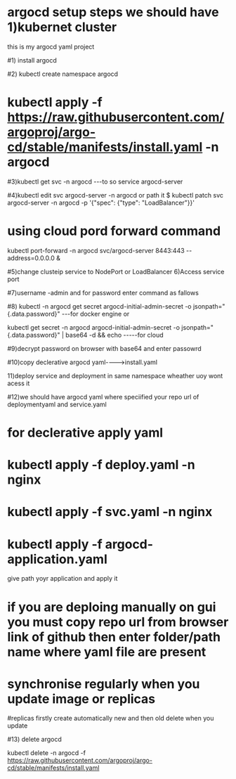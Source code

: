 # argocd setup steps we should have 1)kubernet cluster 
this is my argocd yaml project

#1) install argocd 

#2)  kubectl create namespace argocd
 
 # kubectl apply -f https://raw.githubusercontent.com/argoproj/argo-cd/stable/manifests/install.yaml -n argocd

#3)kubectl get svc -n argocd   ---to so service argocd-server

#4)kubectl edit svc argocd-server -n argocd        or        path it       $ kubectl patch svc argocd-server -n argocd -p '{"spec": {"type": "LoadBalancer"}}'

# using cloud pord forward command 

 kubectl port-forward -n argocd svc/argocd-server 8443:443 --address=0.0.0.0 &

#5)change clusteip service to NodePort or LoadBalancer
6)Access service port 

#7)username -admin and for password enter command as fallows

#8)  kubectl -n argocd get secret argocd-initial-admin-secret -o jsonpath="{.data.password}" ---for docker engine or

kubectl get secret -n argocd argocd-initial-admin-secret -o jsonpath="{.data.password}" | base64 -d && echo      -----for cloud

#9)decrypt password on browser with base64 and enter passowrd

#10)copy declerative argocd yaml---->install.yaml

11)deploy service and deployment in same namespace wheather uoy wont acess it

#12)we should have argocd yaml where speciified your repo url of deploymentyaml and service.yaml


#   for declerative apply yaml

# kubectl apply -f deploy.yaml -n nginx
# kubectl apply -f svc.yaml -n nginx
# kubectl apply -f argocd-application.yaml 

give path yoyr application and apply it 

# if you are deploing manually on gui you must copy repo url from browser link of github  then enter folder/path  name where yaml file are present 

# synchronise regularly when you update image or replicas

#replicas firstly create automatically new and then old delete when you update 

#13) delete argocd 

kubectl delete -n argocd -f https://raw.githubusercontent.com/argoproj/argo-cd/stable/manifests/install.yaml

